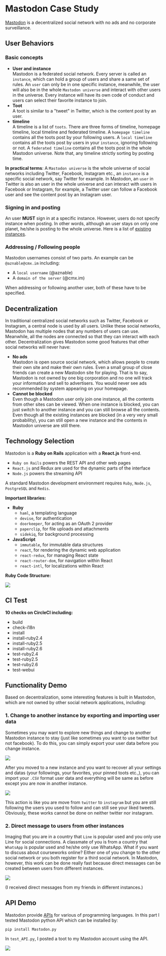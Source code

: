 # Mastodon Case Study
[Mastodon](https://github.com/tootsuite/mastodon) is a decentralized social network with no ads and no corporate surveillance. 

## User Behaviors
### Basic concepts   
* **User and instance**   
Mastodon is a federated social network. Every server is called an ```instance```, which can hold a group of users and share a same set of rules. An ```user``` can only be in one specific instance, meanwhile, the user will also be in the whole ```Mastodon universe``` and interact with other users in the universe. Every instance will have its own code of conduct and users can select their favorite instance to join.   
* **Toot**   
A toot is similar to a "tweet" in Twitter, which is the content post by an user.
* **timeline**  
A timeline is a list of ```toots```. There are three forms of timeline, homepage timeline, local timeline and federated timeline. A ```homepage timeline``` contains all the toots post by your following users. A ```local timeline``` contains all the toots post by users in your ```instance```, ignoring following or not. A ```federated timeline``` contains all the toots post in the whole Mastodon universe. Note that, any timeline strictly sorting by posting time.
   
**In practical terms**: A ```Mastodon universe``` is the whole universe of social networks including Twitter, Facebook, Instagram etc., an ```instance``` is a specific social network, say Twitter for example. In Mastodon, an ```user``` in Twitter is also an user in the whole universe and can interact with users in Facebook or Instagram,  for example, a Twitter user can follow a Facebook user and see the content post by an Instagram user.
### Signing in and posting   
An user **MUST** sign in at a specific instance. However, users do not specify instance when posting. In other words, although an user stays on only one planet, he/she is posting to the whole universe. Here is a list of [existing instances](https://joinmastodon.org/).   
### Addressing / Following people   
Mastodon usernames consist of two parts. An example can be ```@aznable@cmx.im``` including:
* A ```local username``` (@aznable)   
* A ```domain of the server``` (@cmx.im)  
   
When addressing or following another user, both of these have to be specified.   
   
   
## Decentralization
In traditional centralized social networks such as Twitter, Facebook or Instagram, a central node is used by all users. Unlike these social networks, Mastodon has multiple nodes that any numbers of users can use. Meanwhile, all the nodes are connected so that they can interact with each other. Decentralization gives Mastodon some good features that other social networks will never have:
* **No ads**   
Mastodon is open source social network, which allows people to create their own site and make their own rules. Even a small group of close friends can create a new Mastodon site for playing. That is to say, Mastodon is not owned by one big corporation and no one will track your information and sell to advertisers. You would never see ads recommended by system appearing on your homepage.   
* **Cannot be blocked**   
Even though a Mastodon user only join one instance, all the contents from other sites can be viewed. When one instance is blocked, you can just switch to another instance and you can still browse all the contents. Even though all the existing instances are blocked (in a very very small probability), you can still open a new instance and the contents in Mastodon universe are still there.   

## Technology Selection   
Mastodon is a **Ruby on Rails** application with a **React.js** front-end.
* ```Ruby on Rails``` powers the REST API and other web pages
* ```React.js``` and Redux are used for the dynamic parts of the interface
* ```Node.js``` powers the streaming API   
   
A standard Mastodon development environment requires ```Ruby```, ```Node.js```, ```PostgreSQL``` and ```Redis```.   
   
**Important libraries:**   
   
* **Ruby**
   + ```haml```, a templating language
   + ```devise```, for authentication
   + ```doorkeeper```, for acting as an OAuth 2 provider
   + ```paperclip```, for file uploads and attachments
   + ```sidekiq```, for background processing
* **JavaScript**
   + ```immutable```, for immutable data structures
   + ```react```, for rendering the dynamic web application
   + ```react-redux```, for managing React state
   + ```react-router-dom```, for navigation within React
   + ```react-intl```, for localizations within React
   
   
**Ruby Code Structure:**   
   
![](https://github.com/ec500-software-engineering/case-study-ZeyuKeithFu/blob/master/assets/Ruby_structure.png)
   
## CI Test
**10 checks on CircleCI including:**
* build
* check-i18n
* install
* install-ruby2.4
* install-ruby2.5
* install-ruby2.6
* test-ruby2.4
* test-ruby2.5
* test-ruby2.6
* test-webui


## Functionality Demo
Based on decentralization, some interesting features is built in Mastodon, which are not owned by other social network applications, including:
### 1. Change to another instance by exporting and importing user data
Sometimes you may want to explore new things and change to another Mastodon instance to stay (just like sometimes you want to use twitter but not facebook). To do this, you can simply export your user data before you change instance.   
   
![](https://github.com/ec500-software-engineering/case-study-ZeyuKeithFu/blob/master/assets/data_export.png)   
   
After you moved to a new instance and you want to recover all your settings and datas (your followings, your favorites, your pinned toots etc.,), you can import your ```.CSV``` format user data and everything will be same as before except you are now in another instance.   
   
![](https://github.com/ec500-software-engineering/case-study-ZeyuKeithFu/blob/master/assets/data_import.png)   
   
This action is like you are move from ```twitter``` to ```instagram``` but you are still following the users you used to follow and can still see your liked tweets. Obviously, these works cannot be done on neither twitter nor instagram.
   
   
### 2. Direct message to users from other instances   
Imaging that you are in a country that ```Line``` is popular used and you only use Line for social connections. A classmate of you is from a country that ```WhatsApp``` is popular used and he/she only use WhatsApp. What if you want to discuss about courseworks online? Either one of you change to the other social network or you both register for a third social network. In Mastodon, however, this work can be done really fast because direct messages can be created between users from different instances.   
   
![](https://github.com/ec500-software-engineering/case-study-ZeyuKeithFu/blob/master/assets/dm.png)   
   
(I received direct messages from my friends in different instances.)

## API Demo
Mastodon provide [APIs](https://docs.joinmastodon.org/api/libraries/) for various of programming languages. In this part I tested Mastodon python API which can be installed by:   
```
pip install Mastodon.py
```
In ```test_API.py```, I posted a toot to my Mastodon account using the API.
   
![](https://github.com/ec500-software-engineering/case-study-ZeyuKeithFu/blob/master/assets/first_toot.png)
